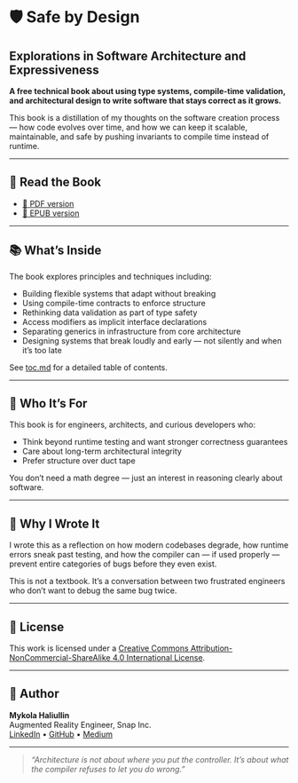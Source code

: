 # 🛡️ Safe by Design
## Explorations in Software Architecture and Expressiveness


**A free technical book about using type systems, compile-time validation, and architectural design to write software that stays correct as it grows.**

This book is a distillation of my thoughts on the software creation process — how code evolves over time, and how we can keep it scalable, maintainable, and safe by pushing invariants to compile time instead of runtime.

---

## 📘 Read the Book

- [📄 PDF version](book.pdf)
- [📱 EPUB version](book.epub)

---

## 📚 What’s Inside

The book explores principles and techniques including:

- Building flexible systems that adapt without breaking  
- Using compile-time contracts to enforce structure
- Rethinking data validation as part of type safety
- Access modifiers as implicit interface declarations
- Separating generics in infrastructure from core architecture
- Designing systems that break loudly and early — not silently and when it’s too late

See [toc.md](toc.md) for a detailed table of contents.

---

## 🎯 Who It’s For

This book is for engineers, architects, and curious developers who:

- Think beyond runtime testing and want stronger correctness guarantees
- Care about long-term architectural integrity
- Prefer structure over duct tape

You don’t need a math degree — just an interest in reasoning clearly about software.

---

## 🧠 Why I Wrote It

I wrote this as a reflection on how modern codebases degrade, how runtime errors sneak past testing, and how the compiler can — if used properly — prevent entire categories of bugs before they even exist.

This is not a textbook. It’s a conversation between two frustrated engineers who don’t want to debug the same bug twice.

---

## 📜 License

This work is licensed under a [Creative Commons Attribution-NonCommercial-ShareAlike 4.0 International License](https://creativecommons.org/licenses/by-nc-sa/4.0/).

---

## 👤 Author

**Mykola Haliullin**  
Augmented Reality Engineer, Snap Inc.  
[LinkedIn](https://www.linkedin.com/in/nikolai-nikolai/) • [GitHub](https://github.com/SanQri) • [Medium](https://medium.com/@galiullinnikolai)

---

> _“Architecture is not about where you put the controller. It’s about what the compiler refuses to let you do wrong.”_
